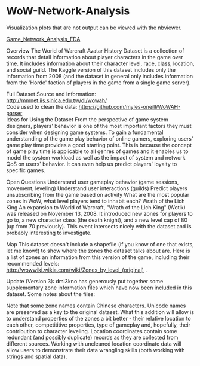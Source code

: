 # WoW-Network-Analysis
Visualization plots that are not output can be viewed with the nbviewer.

[Game_Network_Analysis_EDA](https://nbviewer.jupyter.org/gist/SSANGMAN/04229ee8293935b0c6fe7c9d8b8563f7)

Overview
The World of Warcraft Avatar History Dataset is a collection of records that detail information about player characters in the game over time. It includes information about their character level, race, class, location, and social guild. The Kaggle version of this dataset includes only the information from 2008 (and the dataset in general only includes information from the 'Horde' faction of players in the game from a single game server).

Full Dataset Source and Information: http://mmnet.iis.sinica.edu.tw/dl/wowah/  
Code used to clean the data: https://github.com/myles-oneill/WoWAH-parser  
Ideas for Using the Dataset
From the perspective of game system designers, players' behavior is one of the most important factors they must consider when designing game systems. To gain a fundamental understanding of the game play behavior of online gamers, exploring users' game play time provides a good starting point. This is because the concept of game play time is applicable to all genres of games and it enables us to model the system workload as well as the impact of system and network QoS on users' behavior. It can even help us predict players' loyalty to specific games.

Open Questions
Understand user gameplay behavior (game sessions, movement, leveling)
Understand user interactions (guilds)
Predict players unsubscribing from the game based on activity
What are the most popular zones in WoW, what level players tend to inhabit each?
Wrath of the Lich King
An expansion to World of Warcraft, "Wrath of the Lich King" (Wotlk) was released on November 13, 2008. It introduced new zones for players to go to, a new character class (the death knight), and a new level cap of 80 (up from 70 previously). This event intersects nicely with the dataset and is probably interesting to investigate.

Map
This dataset doesn't include a shapefile (if you know of one that exists, let me know!) to show where the zones the dataset talks about are. Here is a list of zones an information from this version of the game, including their recommended levels: http://wowwiki.wikia.com/wiki/Zones_by_level_(original) .

Update (Version 3): dmi3kno has generously put together some supplementary zone information files which have now been included in this dataset. Some notes about the files:

Note that some zone names contain Chinese characters. Unicode names are preserved as a key to the original dataset. What this addition will allow is to understand properties of the zones a bit better - their relative location to each other, competititive properties, type of gameplay and, hopefully, their contribution to character leveling. Location coordinates contain some redundant (and possibly duplicate) records as they are collected from different sources. Working with uncleaned location coordinate data will allow users to demonstrate their data wrangling skills (both working with strings and spatial data).
